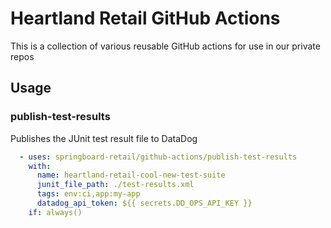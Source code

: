 # Heartland Retail GitHub Actions

This is a collection of various reusable GitHub actions for use in our private repos

## Usage

### publish-test-results

Publishes the JUnit test result file to DataDog

```yml
  - uses: springboard-retail/github-actions/publish-test-results
    with:
      name: heartland-retail-cool-new-test-suite
      junit_file_path: ./test-results.xml
      tags: env:ci,app:my-app
      datadog_api_token: ${{ secrets.DD_OPS_API_KEY }}
    if: always()
```
